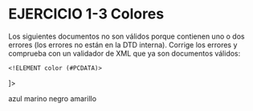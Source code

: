 # EJERCICIO 1-3 Colores

Los siguientes documentos no son válidos porque contienen uno o dos errores (los
errores no están en la DTD interna). Corrige los errores y comprueba con un validador de
XML que ya son documentos válidos: 

<?xml version="1.0" encoding="UTF-8"?>
<!DOCTYPE colores [

    <!ELEMENT colores (color*)>
    <!ELEMENT color (#PCDATA)>
]>

<colores>
    <color>azul marino</color>
    negro
    <color>amarillo</color>
</colores>